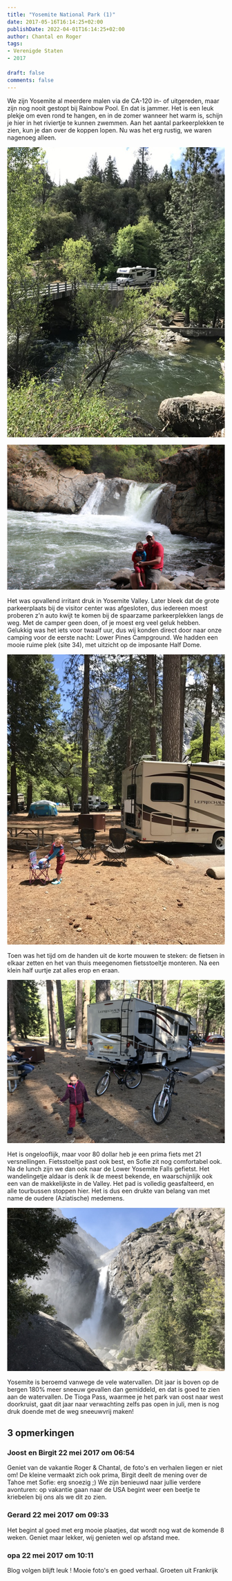 ```yaml
---
title: "Yosemite National Park (1)"
date: 2017-05-16T16:14:25+02:00
publishDate: 2022-04-01T16:14:25+02:00
author: Chantal en Roger
tags:
- Verenigde Staten
- 2017

draft: false
comments: false
---
```


We zijn Yosemite al meerdere malen via de CA-120 in- of uitgereden, maar zijn nog nooit gestopt bij Rainbow Pool. En dat is jammer. Het is een leuk plekje om even rond te hangen, en in de zomer wanneer het warm is, schijn je hier in het riviertje te kunnen zwemmen. Aan het aantal parkeerplekken te zien, kun je dan over de koppen lopen. Nu was het erg rustig, we waren nagenoeg alleen.

![Yosemite NP](./images/IMG_06254.jpg)

![Yosemite NP](./images/IMG_93134.jpg)

Het was opvallend irritant druk in Yosemite Valley. Later bleek dat de grote parkeerplaats bij de visitor center was afgesloten, dus iedereen moest proberen z'n auto kwijt te komen bij de spaarzame parkeerplekken langs de weg. Met de camper geen doen, of je moest erg veel geluk hebben. Gelukkig was het iets voor twaalf uur, dus wij konden direct door naar onze camping voor de eerste nacht: Lower Pines Campground. We hadden een mooie ruime plek (site 34), met uitzicht op de imposante Half Dome.

![Yosemite NP](./images/IMG_06304.jpg)

Toen was het tijd om de handen uit de korte mouwen te steken: de fietsen in elkaar zetten en het van thuis meegenomen fietsstoeltje monteren. Na een klein half uurtje zat alles erop en eraan.

![Yosemite NP](./images/IMG_06464.jpg)

Het is ongelooflijk, maar voor 80 dollar heb je een prima fiets met 21 versnellingen. Fietsstoeltje past ook best, en Sofie zit nog comfortabel ook. Na de lunch zijn we dan ook naar de Lower Yosemite Falls gefietst. Het wandelingetje aldaar is denk ik de meest bekende, en waarschijnlijk ook een van de makkelijkste in de Valley. Het pad is volledig geasfalteerd, en alle tourbussen stoppen hier. Het is dus een drukte van belang van met name de oudere (Aziatische) medemens.

![Yosemite NP](./images/IMG_06404.jpg)

Yosemite is beroemd vanwege de vele watervallen. Dit jaar is boven op de bergen 180% meer sneeuw gevallen dan gemiddeld, en dat is goed te zien aan de watervallen. De Tioga Pass, waarmee je het park van oost naar west doorkruist, gaat dit jaar naar verwachting zelfs pas open in juli, men is nog druk doende met de weg sneeuwvrij maken!

## 3 opmerkingen

### Joost en Birgit 22 mei 2017 om 06:54

Geniet van de vakantie Roger & Chantal, de foto's en verhalen liegen er niet om!
De kleine vermaakt zich ook prima, Birgit deelt de mening over de Tahoe met Sofie: erg snoezig ;)
We zijn benieuwd naar jullie verdere avonturen: op vakantie gaan naar de USA begint weer een beetje te kriebelen bij ons als we dit zo zien.

### Gerard 22 mei 2017 om 09:33

Het begint al goed met erg mooie plaatjes, dat wordt nog wat de komende 8 weken. Geniet maar lekker, wij genieten wel op afstand mee.

### opa 22 mei 2017 om 10:11

Blog volgen blijft leuk !
Mooie foto's en goed verhaal.
Groeten uit Frankrijk
